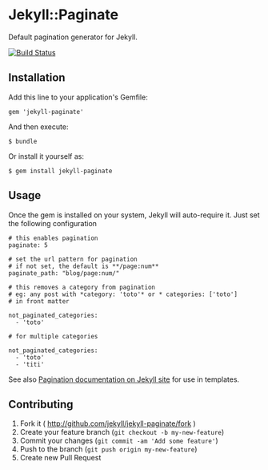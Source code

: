 # Jekyll::Paginate

Default pagination generator for Jekyll.

[![Build Status](https://secure.travis-ci.org/jekyll/jekyll-paginate.svg?branch=master)](https://travis-ci.org/jekyll/jekyll-paginate)

## Installation

Add this line to your application's Gemfile:

    gem 'jekyll-paginate'

And then execute:

    $ bundle

Or install it yourself as:

    $ gem install jekyll-paginate

## Usage

Once the gem is installed on your system, Jekyll will auto-require it. Just set the following configuration

    # this enables pagination
    paginate: 5
    
    # set the url pattern for pagination
    # if not set, the default is **/page:num**
    paginate_path: "blog/page:num/"

    # this removes a category from pagination
    # eg: any post with *category: 'toto'* or * categories: ['toto']
    # in front matter
    
    not_paginated_categories:
      - 'toto'

    # for multiple categories
    
    not_paginated_categories:
      - 'toto'
      - 'titi'

See also [Pagination documentation on Jekyll site](http://jekyllrb.com/docs/pagination/) for use in templates.

## Contributing

1. Fork it ( http://github.com/jekyll/jekyll-paginate/fork )
2. Create your feature branch (`git checkout -b my-new-feature`)
3. Commit your changes (`git commit -am 'Add some feature'`)
4. Push to the branch (`git push origin my-new-feature`)
5. Create new Pull Request
